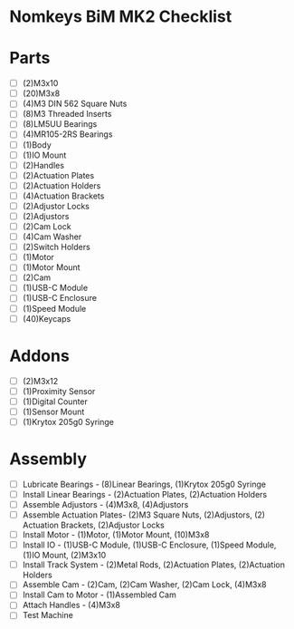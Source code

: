 # Nomkeys BiM MK2 Checklist

# Parts

- [ ]  (2)M3x10
- [ ]  (20)M3x8
- [ ]  (4)M3 DIN 562 Square Nuts
- [ ]  (8)M3 Threaded Inserts
- [ ]  (8)LM5UU Bearings
- [ ]  (4)MR105-2RS Bearings
- [ ]  (1)Body
- [ ]  (1)IO Mount
- [ ]  (2)Handles
- [ ]  (2)Actuation Plates
- [ ]  (2)Actuation Holders
- [ ]  (4)Actuation Brackets
- [ ]  (2)Adjustor Locks
- [ ]  (2)Adjustors
- [ ]  (2)Cam Lock
- [ ]  (4)Cam Washer
- [ ]  (2)Switch Holders
- [ ]  (1)Motor
- [ ]  (1)Motor Mount
- [ ]  (2)Cam
- [ ]  (1)USB-C Module
- [ ]  (1)USB-C Enclosure
- [ ]  (1)Speed Module
- [ ]  (40)Keycaps

# Addons

- [ ]  (2)M3x12
- [ ]  (1)Proximity Sensor
- [ ]  (1)Digital Counter
- [ ]  (1)Sensor Mount
- [ ]  (1)Krytox 205g0 Syringe

# Assembly

- [ ]  Lubricate Bearings - (8)Linear Bearings, (1)Krytox 205g0 Syringe
- [ ]  Install Linear Bearings - (2)Actuation Plates, (2)Actuation Holders
- [ ]  Assemble Adjustors - (4)M3x8, (4)Adjustors
- [ ]  Assemble Actuation Plates- (2)M3 Square Nuts, (2)Adjustors, (2) Actuation Brackets, (2)Adjustor Locks
- [ ]  Install Motor - (1)Motor, (1)Motor Mount, (10)M3x8
- [ ]  Install IO - (1)USB-C Module, (1)USB-C Enclosure, (1)Speed Module, (1)IO Mount, (2)M3x10
- [ ]  Install Track System - (2)Metal Rods, (2)Actuation Plates, (2)Actuation Holders
- [ ]  Assemble Cam - (2)Cam, (2)Cam Washer, (2)Cam Lock, (4)M3x8
- [ ]  Install Cam to Motor - (1)Assembled Cam
- [ ]  Attach Handles - (4)M3x8
- [ ]  Test Machine
